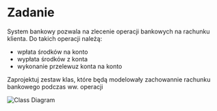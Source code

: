 # Zadanie

System bankowy pozwala na zlecenie operacji bankowych na rachunku klienta.
Do takich operacji należą:
* wpłata środków na konto
* wypłata środków z konta
* wykonanie przelewuz konta na konto

Zaprojektuj zestaw klas, które będą modelowały zachowannie rachunku bankowego podczas ww. operacji

![Class Diagram](http://www.plantuml.com/plantuml/proxy?src=https://raw.githubusercontent.com/PJMPR/lab05-Objects-Modelling/main/UML/diagram.puml)

